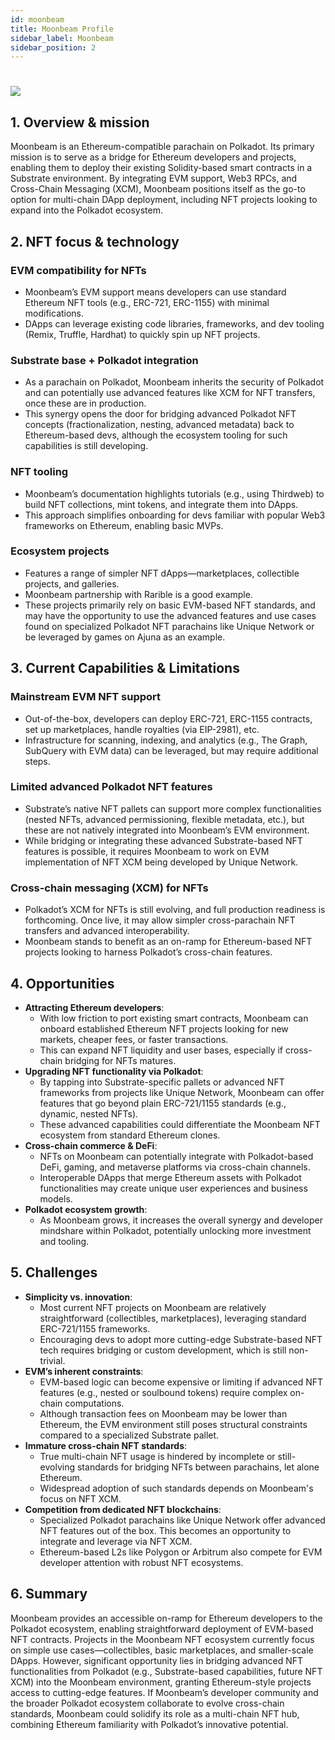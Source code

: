 ```yaml
---
id: moonbeam
title: Moonbeam Profile
sidebar_label: Moonbeam
sidebar_position: 2
---
```


# <img src="/img/moonbeam-l.png" className="moonbeam-h1" />


## 1. Overview & mission

Moonbeam is an Ethereum-compatible parachain on Polkadot. Its primary mission is to serve as a bridge for Ethereum developers and projects, enabling them to deploy their existing Solidity-based smart contracts in a Substrate environment. By integrating EVM support, Web3 RPCs, and Cross-Chain Messaging (XCM), Moonbeam positions itself as the go-to option for multi-chain DApp deployment, including NFT projects looking to expand into the Polkadot ecosystem.

## 2. NFT focus & technology

### EVM compatibility for NFTs

- Moonbeam’s EVM support means developers can use standard Ethereum NFT tools (e.g., ERC-721, ERC-1155) with minimal modifications.
- DApps can leverage existing code libraries, frameworks, and dev tooling (Remix, Truffle, Hardhat) to quickly spin up NFT projects.

### Substrate base + Polkadot integration

- As a parachain on Polkadot, Moonbeam inherits the security of Polkadot and can potentially use advanced features like XCM for NFT transfers, once these are in production.
- This synergy opens the door for bridging advanced Polkadot NFT concepts (fractionalization, nesting, advanced metadata) back to Ethereum-based devs, although the ecosystem tooling for such capabilities is still developing.

### NFT tooling

- Moonbeam’s documentation highlights tutorials (e.g., using Thirdweb) to build NFT collections, mint tokens, and integrate them into DApps.
- This approach simplifies onboarding for devs familiar with popular Web3 frameworks on Ethereum, enabling basic MVPs.

### Ecosystem projects

- Features a range of simpler NFT dApps—marketplaces, collectible projects, and galleries.
- Moonbeam partnership with Rarible is a good example.
- These projects primarily rely on basic EVM-based NFT standards, and may have the opportunity to use the advanced features and use cases found on specialized Polkadot NFT parachains like Unique Network or be leveraged by games on Ajuna as an example.

## 3. Current Capabilities & Limitations

### Mainstream EVM NFT support

- Out-of-the-box, developers can deploy ERC-721, ERC-1155 contracts, set up marketplaces, handle royalties (via EIP-2981), etc.
- Infrastructure for scanning, indexing, and analytics (e.g., The Graph, SubQuery with EVM data) can be leveraged, but may require additional steps.

### Limited advanced Polkadot NFT features

- Substrate’s native NFT pallets can support more complex functionalities (nested NFTs, advanced permissioning, flexible metadata, etc.), but these are not natively integrated into Moonbeam’s EVM environment.
- While bridging or integrating these advanced Substrate-based NFT features is possible, it requires Moonbeam to work on EVM implementation of NFT XCM being developed by Unique Network.

### Cross-chain messaging (XCM) for NFTs

- Polkadot’s XCM for NFTs is still evolving, and full production readiness is forthcoming. Once live, it may allow simpler cross-parachain NFT transfers and advanced interoperability.
- Moonbeam stands to benefit as an on-ramp for Ethereum-based NFT projects looking to harness Polkadot’s cross-chain features.

## 4. Opportunities

- **Attracting Ethereum developers**:
  - With low friction to port existing smart contracts, Moonbeam can onboard established Ethereum NFT projects looking for new markets, cheaper fees, or faster transactions.
  - This can expand NFT liquidity and user bases, especially if cross-chain bridging for NFTs matures.
- **Upgrading NFT functionality via Polkadot**:
  - By tapping into Substrate-specific pallets or advanced NFT frameworks from projects like Unique Network, Moonbeam can offer features that go beyond plain ERC-721/1155 standards (e.g., dynamic, nested NFTs).
  - These advanced capabilities could differentiate the Moonbeam NFT ecosystem from standard Ethereum clones.
- **Cross-chain commerce & DeFi**:
  - NFTs on Moonbeam can potentially integrate with Polkadot-based DeFi, gaming, and metaverse platforms via cross-chain channels.
  - Interoperable DApps that merge Ethereum assets with Polkadot functionalities may create unique user experiences and business models.
- **Polkadot ecosystem growth**:
  - As Moonbeam grows, it increases the overall synergy and developer mindshare within Polkadot, potentially unlocking more investment and tooling.

## 5. Challenges

- **Simplicity vs. innovation**:
  - Most current NFT projects on Moonbeam are relatively straightforward (collectibles, marketplaces), leveraging standard ERC-721/1155 frameworks.
  - Encouraging devs to adopt more cutting-edge Substrate-based NFT tech requires bridging or custom development, which is still non-trivial.
- **EVM’s inherent constraints**:
  - EVM-based logic can become expensive or limiting if advanced NFT features (e.g., nested or soulbound tokens) require complex on-chain computations.
  - Although transaction fees on Moonbeam may be lower than Ethereum, the EVM environment still poses structural constraints compared to a specialized Substrate pallet.
- **Immature cross-chain NFT standards**:
  - True multi-chain NFT usage is hindered by incomplete or still-evolving standards for bridging NFTs between parachains, let alone Ethereum.
  - Widespread adoption of such standards depends on Moonbeam's focus on NFT XCM.
- **Competition from dedicated NFT blockchains**:
  - Specialized Polkadot parachains like Unique Network offer advanced NFT features out of the box. This becomes an opportunity to integrate and leverage via NFT XCM.
  - Ethereum-based L2s like Polygon or Arbitrum also compete for EVM developer attention with robust NFT ecosystems.

## 6. Summary

Moonbeam provides an accessible on-ramp for Ethereum developers to the Polkadot ecosystem, enabling straightforward deployment of EVM-based NFT contracts. Projects in the Moonbeam NFT ecosystem currently focus on simple use cases—collectibles, basic marketplaces, and smaller-scale DApps. However, significant opportunity lies in bridging advanced NFT functionalities from Polkadot (e.g., Substrate-based capabilities, future NFT XCM) into the Moonbeam environment, granting Ethereum-style projects access to cutting-edge features. If Moonbeam’s developer community and the broader Polkadot ecosystem collaborate to evolve cross-chain standards, Moonbeam could solidify its role as a multi-chain NFT hub, combining Ethereum familiarity with Polkadot’s innovative potential.
